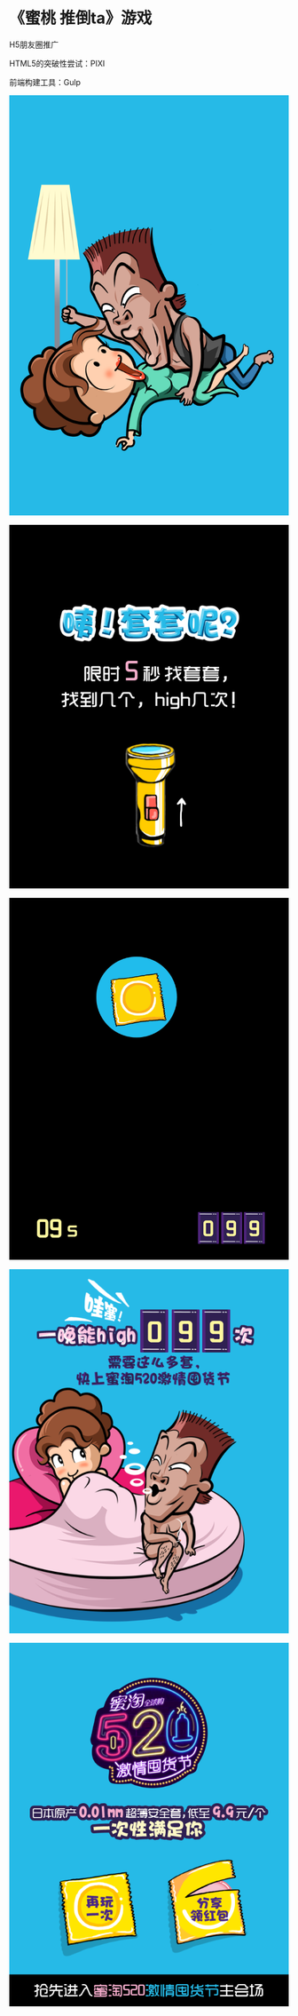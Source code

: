 # 《蜜桃 推倒ta》游戏

H5朋友圈推广

HTML5的突破性尝试：PIXI

前端构建工具：Gulp

![](./img/11/B.png)

![](./img/11/C.png)

![](./img/11/D.png)

![](./img/11/E.png)

![](./img/11/F.png)

